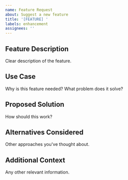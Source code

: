 ```yaml
---
name: Feature Request
about: Suggest a new feature
title: '[FEATURE] '
labels: enhancement
assignees: ''
---
```


## Feature Description
Clear description of the feature.

## Use Case
Why is this feature needed? What problem does it solve?

## Proposed Solution
How should this work?

## Alternatives Considered
Other approaches you've thought about.

## Additional Context
Any other relevant information.
